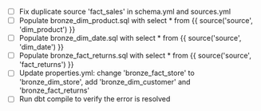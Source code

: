 - [ ] Fix duplicate source 'fact_sales' in schema.yml and sources.yml
- [ ] Populate bronze_dim_product.sql with select * from {{ source('source', 'dim_product') }}
- [ ] Populate bronze_dim_date.sql with select * from {{ source('source', 'dim_date') }}
- [ ] Populate bronze_fact_returns.sql with select * from {{ source('source', 'fact_returns') }}
- [ ] Update properties.yml: change 'bronze_fact_store' to 'bronze_dim_store', add 'bronze_dim_customer' and 'bronze_fact_returns'
- [ ] Run dbt compile to verify the error is resolved
